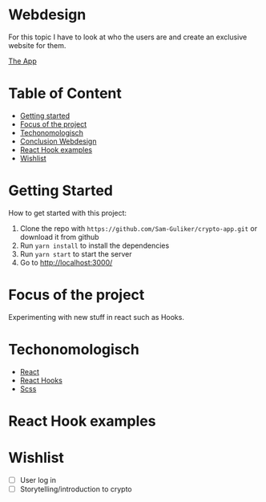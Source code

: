 # Webdesign
For this topic I have to look at who the users are and create an exclusive website for them.

[The App](https://loving-wescoff-d8783f.netlify.app/)

# Table of Content
* [Getting started](#getting-started)
* [Focus of the project](#focus-of-the-project)
* [Techonomologisch](#techonomologisch)
* [Conclusion Webdesign](#conculsion-webdesign)
* [React Hook examples](#react-hook-examples)
* [Wishlist](#Wishlist)

# Getting Started
How to get started with this project:
1.  Clone the repo with `https://github.com/Sam-Guliker/crypto-app.git` or download it from github
2.  Run `yarn install`  to install the dependencies
3.  Run `yarn start` to start the server
4.  Go to [http://localhost:3000/](http://localhost:3000/)

# Focus of the project
Experimenting with new stuff in react such as Hooks.

# Techonomologisch
- [React](https://reactjs.org/)
- [React Hooks](https://reactjs.org/docs/hooks-intro.html)
- [Scss](https://sass-lang.com/)

# React Hook examples

# Wishlist
- [ ] User log in
- [ ] Storytelling/introduction to crypto
